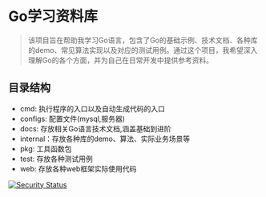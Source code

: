 # Go学习资料库

> 该项目旨在帮助我学习Go语言，包含了Go的基础示例、技术文档、各种库的demo、常见算法实现以及对应的测试用例。通过这个项目，我希望深入理解Go的各个方面，并为自己在日常开发中提供参考资料。

## 目录结构

- cmd: 执行程序的入口以及自动生成代码的入口
- configs: 配置文件(mysql,服务器)
- docs: 存放相关Go语言技术文档,涵盖基础到进阶
- internal：存放各种库的demo、算法、实际业务场景等
- pkg: 工具函数包
- test: 存放各种测试用例
- web: 存放各种web框架实际使用代码

[![Security Status](https://www.murphysec.com/platform3/v31/badge/1672544835743072256.svg)](https://www.murphysec.com/console/report/1672543209410084864/1672544835743072256)
